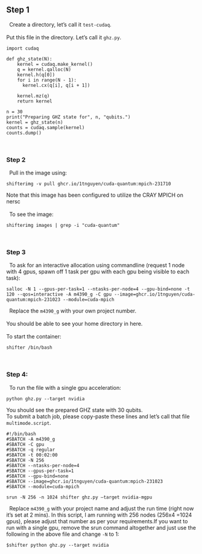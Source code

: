 ## Step 1 
 
Create a directory, let’s call it `test-cudaq`.  
<br>
Put this file in the directory. Let’s call it `ghz.py`.
``` 
import cudaq
 
def ghz_state(N):
    kernel = cudaq.make_kernel()
    q = kernel.qalloc(N)
    kernel.h(q[0])
    for i in range(N - 1):
      kernel.cx(q[i], q[i + 1])
 
    kernel.mz(q)
    return kernel
 
n = 30
print("Preparing GHZ state for", n, "qubits.")
kernel = ghz_state(n)
counts = cudaq.sample(kernel)
counts.dump()
```
 
 
 
### Step 2
 
Pull in the image using:
```
shifterimg -v pull ghcr.io/1tnguyen/cuda-quantum:mpich-231710
```
Note that this image has been configured to utilize the CRAY MPICH on nersc  
<br> 
To see the image:
```
shifterimg images | grep -i "cuda-quantum"
```
 
 
### Step 3
 
To ask for an interactive allocation using commandline (request 1 node with 4 gpus, spawn off 1 task per gpu with each gpu being visible to each task):
 
```
salloc -N 1 --gpus-per-task=1 --ntasks-per-node=4 --gpu-bind=none -t 120 --qos=interactive -A m4390_g -C gpu --image=ghcr.io/1tnguyen/cuda-quantum:mpich-231023 --module=cuda-mpich
```
 
Replace the `m4390_g` with your own project number.  
<br>
You should be able to see your home directory in here.  
<br>
To start the container:
```
shifter /bin/bash
```
 
### Step 4:
 
To run the file with a single gpu acceleration:
```
python ghz.py --target nvidia
```

You should see the prepared GHZ state with 30 qubits.  
<br>
To submit a batch job, please copy-paste these lines and let’s call that file `multimode.script`.

```
#!/bin/bash
#SBATCH -A m4390_g
#SBATCH -C gpu
#SBATCH -q regular
#SBATCH -t 00:02:00
#SBATCH -N 256
#SBATCH --ntasks-per-node=4
#SBATCH --gpus-per-task=1
#SBATCH --gpu-bind=none
#SBATCH --image=ghcr.io/1tnguyen/cuda-quantum:mpich-231023
#SBATCH --module=cuda-mpich
 
srun -N 256 -n 1024 shifter ghz.py –target nvidia-mgpu
```
 
Replace `m4390_g` with your project name and adjust the run time (right now it’s set at 2 mins). In this script, I am running with 256 nodes (256x4 =1024 gpus), please adjust that number as per your requirements.If you want to run with a single gpu, remove the srun command altogether and just use the following in the above file and change `-N` to 1:
```
$shifter python ghz.py --target nvidia
```